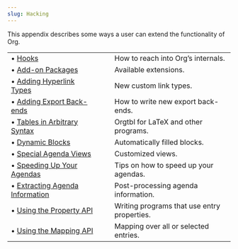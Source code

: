 ```yaml
---
slug: Hacking
---
```


This appendix describes some ways a user can extend the functionality of Org.

|                                                                  |    |                                             |
| :--------------------------------------------------------------- | -- | :------------------------------------------ |
| • [Hooks](Hooks-_00282_0029)                                     |    | How to reach into Org’s internals.          |
| • [Add-on Packages](Add_002don-Packages)                         |    | Available extensions.                       |
| • [Adding Hyperlink Types](Adding-Hyperlink-Types)               |    | New custom link types.                      |
| • [Adding Export Back-ends](Adding-Export-Back_002dends)         |    | How to write new export back-ends.          |
| • [Tables in Arbitrary Syntax](Tables-in-Arbitrary-Syntax)       |    | Orgtbl for LaTeX and other programs.        |
| • [Dynamic Blocks](Dynamic-Blocks)                               |    | Automatically filled blocks.                |
| • [Special Agenda Views](Special-Agenda-Views)                   |    | Customized views.                           |
| • [Speeding Up Your Agendas](Speeding-Up-Your-Agendas)           |    | Tips on how to speed up your agendas.       |
| • [Extracting Agenda Information](Extracting-Agenda-Information) |    | Post-processing agenda information.         |
| • [Using the Property API](Using-the-Property-API)               |    | Writing programs that use entry properties. |
| • [Using the Mapping API](Using-the-Mapping-API)                 |    | Mapping over all or selected entries.       |
